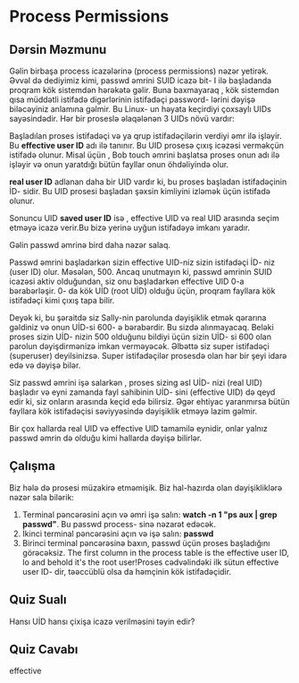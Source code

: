 # Process Permissions

## Dərsin Məzmunu


Gəlin birbaşa process icazələrinə (process permissions) nəzər yetirək. Əvvəl də dediyimiz kimi, passwd əmrini SUID icazə bit- I ilə başladanda proqram kök sistemdən hərəkətə gəlir. Buna baxmayaraq , kök sistemdən qısa müddətli istifadə digərlərinin istifadəçi password- lərini dəyişə biləcəyiniz anlamına gəlmir.
Bu Linux- un həyata keçirdiyi çoxsaylı UIDs sayəsindədir. Hər bir proseslə əlaqələnən 3 UIDs növü vardır:

Başladılan proses istifadəçi və ya qrup istifadəçilərin verdiyi əmr ilə işləyir. Bu  <b>effective user ID</b> adı ilə tanınır. Bu UID prosesə çıxış icəzəsi verməkçün istifadə olunur. Misal üçün , Bob touch əmrini başlatsa proses onun adı ilə işləyir və onun yaratdığı bütün fayllar onun öhdəliyində olur.

<b>real user ID</b> adlanan daha bir UID vardır ki, bu proses başladan istifadəçinin İD- sidir. Bu UID prosesi başladan şəxsin kimliyini izləmək üçün istifadə olunur.

Sonuncu UID <b>saved user ID</b>  isə , effective UID və real UID arasında seçim etməyə icazə verir.Bu bizə yerinə uyğun istifadəyə imkanı yaradır. 

Gəlin passwd əmrinə bird daha nəzər salaq.

Passwd əmrini başladarkən sizin effective UID-niz sizin istifadəçi İD- niz (user ID) olur. Məsələn, 500.
Ancaq  unutmayın ki, passwd əmrinin SUID icazəsi aktiv olduğundan, siz onu başladarkən effective UID 0-a bərabərləşir. 0- da kök UİD (root UİD) olduğu üçün, proqram fayllara kök istifadəçi kimi çıxış tapa bilir.

Deyək ki, bu şəraitdə siz Sally-nin parolunda dəyişiklik etmək qərarına gəldiniz və onun UİD-si 600- ə bərabərdir. Bu sizdə alınmayacaq. Beləki proses sizin UİD- nizin 500 olduğunu bildiyi üçün sizin UİD- si 600 olan parolun dəyişdirmənizə imkan verməyəcək. Əlbəttə siz super istifadəçi (superuser) deyilsinizsə. Super istifadəçilər prosesdə olan hər bir şeyi idarə edə və dəyişə bilər.

Siz passwd əmrini işə salarkən , proses sizing əsl UİD- nizi (real UID) başladır və eyni zamanda fayl sahibinin UİD- sini (effective UID) də qeyd edir ki, siz onların arasında keçid edə bilirsiz. Əgər ehtiyac yaranmırsa bütün fayllara kök istifadəçisi səviyyəsində dəyişiklik etməyə lazim gəlmir.

Bir çox hallarda real UID və effective UID tamamilə eynidir, onlar yalnız  passwd əmrin də olduğu kimi hallarda dəyişə bilirlər.

## Çalışma

Biz hələ də prosesi müzakirə etməmişik. Biz hal-hazırda olan dəyişikliklərə nəzər sala bilərik: 

<ol>
<li>Terminal pəncərəsini açın və əmri işə salın: <b>watch -n 1 "ps aux | grep passwd"</b>.  Bu passwd process- sinə nəzarət edəcək.</li>
<li>İkinci terminal pəncərəsini açın və işə salın: <b>passwd</b></li>
<li>Birinci terminal pəncərəsinə baxın, passwd üçün proses başladığını görəcəksiz. The first column in the process table is the effective user ID, lo and behold it's the root user!Proses cədvəlindəki ilk sütun effective user ID- dir, təəccüblü olsa da həmçinin kök istifadəçidir.</li>
</ol>

## Quiz Sualı

Hansı UİD hansı çixişa icazə verilməsini təyin edir?


## Quiz Cavabı

effective

